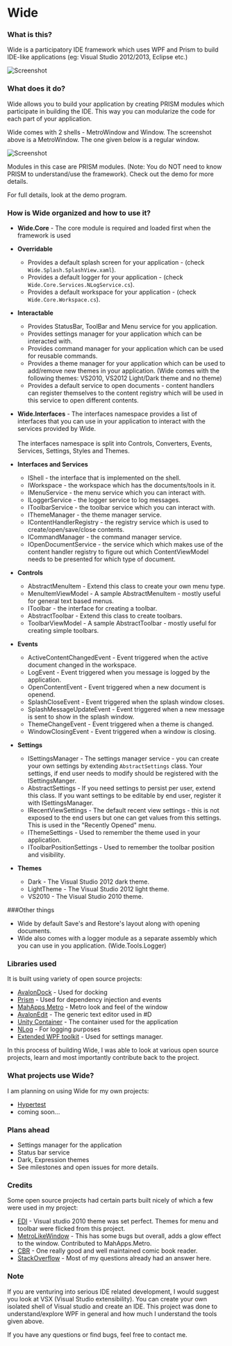 # Wide

### What is this?

Wide is a participatory IDE framework which uses WPF and Prism to build IDE-like applications (eg: Visual Studio 2012/2013, Eclipse etc.) 


![Screenshot](https://raw.github.com/wiki/chandramouleswaran/Wide/Wide.png)

### What does it do?

Wide allows you to build your application by creating PRISM modules which participate in building the IDE. This way you can modularize the code for each part of your application.

Wide comes with 2 shells - MetroWindow and Window. The screenshot above is a MetroWindow. The one given below is a regular window.

![Screenshot](https://raw.github.com/wiki/chandramouleswaran/Wide/Wide-old.png)

Modules in this case are PRISM modules. (Note: You do NOT need to know PRISM to understand/use the framework). Check out the demo for more details.

For full details, look at the demo program.

### How is Wide organized and how to use it?

- **Wide.Core** - The core module is required and loaded first when the framework is used 
 - **Overridable**
      * Provides a default splash screen for your application - (check `Wide.Splash.SplashView.xaml`).
      * Provides a default logger for your application - (check `Wide.Core.Services.NLogService.cs`).
      * Provides a default workspace for your application - (check `Wide.Core.Workspace.cs`).
 - **Interactable**
      * Provides StatusBar, ToolBar and Menu service for you application.
      * Provides settings manager for your application which can be interacted with.
      * Provides command manager for your application which can be used for reusable commands.
      * Provides a theme manager for your application which can be used to add/remove new themes in your application. (Wide comes with the following themes: VS2010, VS2012 Light/Dark theme and no theme)
      * Provides a default service to open documents - content handlers can register themselves to the content registry which will be used in this service to open different contents.

- **Wide.Interfaces** - The interfaces namespace provides a list of interfaces that you can use in your application to interact with the services provided by Wide.<br/> <br/>The interfaces namespace is split into Controls, Converters, Events, Services, Settings, Styles and Themes. 
 - **Interfaces and Services**
      * IShell - the interface that is implemented on the shell.
      * IWorkspace - the workspace which has the documents/tools in it.
      * IMenuService - the menu service which you can interact with.
      * ILoggerService - the logger service to log messages.
      * IToolbarService - the toolbar service which you can interact with.
      * IThemeManager - the theme manager service.
      * IContentHandlerRegistry - the registry service which is used to create/open/save/close contents.
      * ICommandManager - the command manager service.
      * IOpenDocumentService - the service which which makes use of the content handler registry to figure out which ContentViewModel needs to be presented for which type of document.
 - **Controls**
      * AbstractMenuItem - Extend this class to create your own menu type.
      * MenuItemViewModel - A sample AbstractMenuItem - mostly useful for general text based menus.
      * IToolbar - the interface for creating a toolbar.
      * AbstractToolbar - Extend this class to create toolbars.
      * ToolbarViewModel - A sample AbstractToolbar - mostly useful for creating simple toolbars.
 - **Events**
      * ActiveContentChangedEvent - Event triggered when the active document changed in the workspace.
      * LogEvent - Event triggered when you message is logged by the application.
      * OpenContentEvent - Event triggered when a new document is openend.
      * SplashCloseEvent - Event triggered when the splash window closes.
      * SplashMessageUpdateEvent - Event triggered when a new message is sent to show in the splash window.
      * ThemeChangeEvent - Event triggered when a theme is changed.
      * WindowClosingEvent - Event triggered when a window is closing.
 - **Settings**
      * ISettingsManager - The settings manager service - you can create your own settings by extending `AbstractSettings` class. Your settings, if end user needs to modify should be registered with the ISettingsManger.
      * AbstractSettings - If you need settings to persist per user, extend this class. If you want settings to be editable by end user, register it with ISettingsManager.
      * IRecentViewSettings - The default recent view settings - this is not exposed to the end users but one can get values from this settings. This is used in the "Recently Opened" menu.
      * IThemeSettings - Used to remember the theme used in your application.
      * IToolbarPositionSettings - Used to remember the toolbar position and visibility.
 - **Themes**
      * Dark - The Visual Studio 2012 dark theme.
      * LightTheme - The Visual Studio 2012 light theme.
      * VS2010 - The Visual Studio 2010 theme.

###Other things
- Wide by default Save's and Restore's layout along with opening documents.
- Wide also comes with a logger module as a separate assembly which you can use in you application. (Wide.Tools.Logger)


### Libraries used
It is built using variety of open source projects:

* [AvalonDock](http://avalondock.codeplex.com) - Used for docking
* [Prism](http://compositewpf.codeplex.com/) - Used for dependency injection and events
* [MahApps Metro](https://github.com/MahApps/MahApps.Metro) - Metro look and feel of the window
* [AvalonEdit](https://github.com/icsharpcode/SharpDevelop/wiki/AvalonEdit) - The generic text editor used in #D
* [Unity Container](http://msdn.microsoft.com/en-us/library/ff660899\(v=pandp.20\).aspx) - The container used for the application
* [NLog](http://nlog-project.org/) - For logging purposes
* [Extended WPF toolkit](http://wpftoolkit.codeplex.com/) - Used for settings manager.

In this process of building Wide, I was able to look at various open source projects, learn and most importantly contribute back to the project.


### What projects use Wide?

I am planning on using Wide for my own projects:

* [Hypertest](https://github.com/chandramouleswaran/Hypertest)
* coming soon...

### Plans ahead
* Settings manager for the application
* Status bar service
* Dark, Expression themes
* See milestones and open issues for more details.

### Credits
Some open source projects had certain parts built nicely of which a few were used in my project:

* [EDI](http://edi.codeplex.com/) - Visual studio 2010 theme was set perfect. Themes for menu and toolbar were flicked from this project.
* [MetroLikeWindow](https://github.com/Grabacr07/MetroLikeWindow) - This has some bugs but overall, adds a glow effect to the window. Contributed to MahApps.Metro.
* [CBR](http://wfpbookreader.codeplex.com/) - One really good and well maintained comic book reader.
* [StackOverflow](http://www.stackoverflow.com) - Most of my questions already had an answer here.

### Note
If you are venturing into serious IDE related development, I would suggest you look at VSX (Visual Studio extensibility). You can create your own isolated shell of Visual studio and create an IDE. This project was done to understand/explore WPF in general and how much I understand the tools given above.

If you have any questions or find bugs, feel free to contact me.
